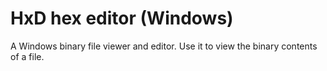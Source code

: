 # HxD hex editor (Windows)

A Windows binary file viewer and editor. Use it to view the binary contents of a file.